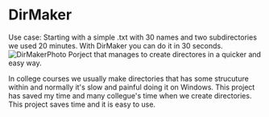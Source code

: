 # DirMaker
Use case:
  Starting with a simple .txt with 30 names and two subdirectories we used 20 minutes.
  With DirMaker you can do it in 30 seconds. 
![DirMakerPhoto](https://github.com/JVillotaMa/DirMaker/assets/167132195/601b0241-76d6-447d-ad0d-ddc94be10096)
Porject that manages to create directores in a quicker and easy way. 

In college courses we usually make directories that has some strucuture within and normally it's slow and painful doing it on Windows. This project has saved my time and many collegue's time when we create directories. 
This project saves time and it is easy to use.

